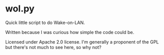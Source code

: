 wol.py
======

Quick little script to do Wake-on-LAN.

Written because I was curious how simple the code could be.

Licensed under Apache 2.0 license. I'm generally a proponent of the GPL but
there's not much to see here, so why not?
